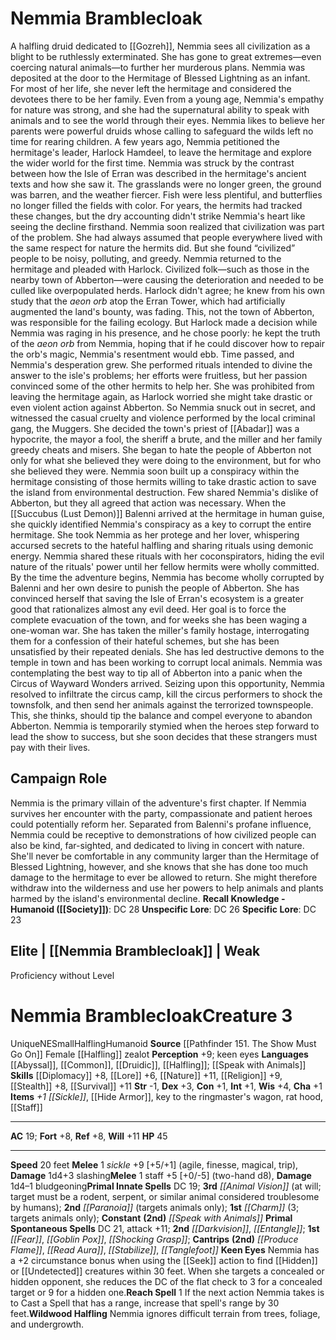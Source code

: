 ﻿---
ac: '19'
alignment: NE
all_resistance: null
burrow_speed: null
charisma: '+1'
climb_speed: null
constitution: '+1'
creature_ability:
- Keen Eyes
- Reach Spell
- Wildwood Halfling
creature_family: null
description: "A halfling druid dedicated to [[DATABASE/deity/Gozreh|Gozreh]] , Nemmia\
  \ sees all civilization as a blight to be ruthlessly exterminated. She has gone\
  \ to great extremes\u2014even coercing natural animals\u2014to further her murderous\
  \ plans.<br/><br/> Nemmia was deposited at the door to the Hermitage of Blessed\
  \ Lightning as an infant. For most of her life, she never left the hermitage and\
  \ considered the devotees there to be her family. Even from a young age, Nemmia's\
  \ empathy for nature was strong, and she had the supernatural ability to speak with\
  \ animals and to see the world through their eyes. Nemmia likes to believe her parents\
  \ were powerful druids whose calling to safeguard the wilds left no time for rearing\
  \ children.<br/><br/> A few years ago, Nemmia petitioned the hermitage's leader,\
  \ Harlock Hamdeel, to leave the hermitage and explore the wider world for the first\
  \ time. Nemmia was struck by the contrast between how the Isle of Erran was described\
  \ in the hermitage's ancient texts and how she saw it. The grasslands were no longer\
  \ green, the ground was barren, and the weather fiercer. Fish were less plentiful,\
  \ and butterflies no longer filled the fields with color. For years, the hermits\
  \ had tracked these changes, but the dry accounting didn't strike Nemmia's heart\
  \ like seeing the decline firsthand.<br/><br/> Nemmia soon realized that civilization\
  \ was part of the problem. She had always assumed that people everywhere lived with\
  \ the same respect for nature the hermits did. But she found \u201Ccivilized\u201D\
  \ people to be noisy, polluting, and greedy.<br/><br/> Nemmia returned to the hermitage\
  \ and pleaded with Harlock. Civilized folk\u2014such as those in the nearby town\
  \ of Abberton\u2014were causing the deterioration and needed to be culled like overpopulated\
  \ herds. Harlock didn't agree; he knew from his own study that the <i>aeon orb</i>\
  \ atop the Erran Tower, which had artificially augmented the land's bounty, was\
  \ fading. This, not the town of Abberton, was responsible for the failing ecology.\
  \ But Harlock made a decision while Nemmia was raging in his presence, and he chose\
  \ poorly: he kept the truth of the <i>aeon orb</i> from Nemmia, hoping that if he\
  \ could discover how to repair the orb's magic, Nemmia's resentment would ebb.<br/><br/>\
  \ Time passed, and Nemmia's desperation grew. She performed rituals intended to\
  \ divine the answer to the isle's problems; her efforts were fruitless, but her\
  \ passion convinced some of the other hermits to help her. She was prohibited from\
  \ leaving the hermitage again, as Harlock worried she might take drastic or even\
  \ violent action against Abberton. So Nemmia snuck out in secret, and witnessed\
  \ the casual cruelty and violence performed by the local criminal gang, the Muggers.\
  \ She decided the town's priest of [[DATABASE/deity/Abadar|Abadar]] was a hypocrite,\
  \ the mayor a fool, the sheriff a brute, and the miller and her family greedy cheats\
  \ and misers. She began to hate the people of Abberton not only for what she believed\
  \ they were doing to the environment, but for who she believed they were.<br/><br/>\
  \ Nemmia soon built up a conspiracy within the hermitage consisting of those hermits\
  \ willing to take drastic action to save the island from environmental destruction.\
  \ Few shared Nemmia's dislike of Abberton, but they all agreed that action was necessary.\
  \ When the [[DATABASE/monster/Succubus (Lust Demon)|succubus]] Balenni arrived at\
  \ the hermitage in human guise, she quickly identified Nemmia's conspiracy as a\
  \ key to corrupt the entire hermitage. She took Nemmia as her protege and her lover,\
  \ whispering accursed secrets to the hateful halfling and sharing rituals using\
  \ demonic energy. Nemmia shared these rituals with her coconspirators, hiding the\
  \ evil nature of the rituals' power until her fellow hermits were wholly committed.<br/><br/>\
  \ By the time the adventure begins, Nemmia has become wholly corrupted by Balenni\
  \ and her own desire to punish the people of Abberton. She has convinced herself\
  \ that saving the Isle of Erran's ecosystem is a greater good that rationalizes\
  \ almost any evil deed. Her goal is to force the complete evacuation of the town,\
  \ and for weeks she has been waging a one-woman war. She has taken the miller's\
  \ family hostage, interrogating them for a confession of their hateful schemes,\
  \ but she has been unsatisfied by their repeated denials. She has led destructive\
  \ demons to the temple in town and has been working to corrupt local animals. Nemmia\
  \ was contemplating the best way to tip all of Abberton into a panic when the Circus\
  \ of Wayward Wonders arrived. Seizing upon this opportunity, Nemmia resolved to\
  \ infiltrate the circus camp, kill the circus performers to shock the townsfolk,\
  \ and then send her animals against the terrorized townspeople. This, she thinks,\
  \ should tip the balance and compel everyone to abandon Abberton. Nemmia is temporarily\
  \ stymied when the heroes step forward to lead the show to success, but she soon\
  \ decides that these strangers must pay with their lives."
dexterity: '+3'
element: null
fly_speed: null
fortitude: '+8'
hp: '45'
id: '2012'
immunity: null
intelligence: '+1'
land_speed: '20'
language:
- '[[DATABASE/language/Abyssal|Abyssal]]'
- '[[DATABASE/language/Common|Common]]'
- '[[DATABASE/language/Druidic|Druidic]]'
- '[[DATABASE/language/Halfling|Halfling]] ; [[DATABASE/spell/Speak with Animals|speak
  with animals]]'
level: '3'
max_speed: '20'
name: Nemmia Bramblecloak
perception: '+9'
rarity: Unique
reflex: '+8'
resistance: null
rus_type_level: null
sense:
- keen eyes
size: Small
skill:
- '[[DATABASE/skill/Diplomacy|Diplomacy]] +8'
- '[[DATABASE/skill/Lore|GozrehLore]] +6'
- '[[DATABASE/skill/Nature|Nature]] +11'
- '[[DATABASE/skill/Religion|Religion]] +9'
- '[[DATABASE/skill/Stealth|Stealth]] +8'
- '[[DATABASE/skill/Survival|Survival]] +11'
source: '[[DATABASE/source/Pathfinder 151. The Show Must Go On|Pathfinder #151: The
  Show Must Go On]]'
speed:
- 20 feet
spell:
- '[[DATABASE/spell/Animal Vision|Animal Vision]]'
- '[[DATABASE/spell/Charm|Charm]]'
- '[[DATABASE/spell/Darkvision|Darkvision]]'
- '[[DATABASE/spell/Entangle|Entangle]]'
- '[[DATABASE/spell/Fear|Fear]]'
- '[[DATABASE/spell/Goblin Pox|Goblin Pox]]'
- '[[DATABASE/spell/Paranoia|Paranoia]]'
- '[[DATABASE/spell/Produce Flame|ProduceFlame]]'
- '[[DATABASE/spell/Read Aura|Read Aura]]'
- '[[DATABASE/spell/Shocking Grasp|Shocking Grasp]]'
- '[[DATABASE/spell/Speak with Animals|Speak with Animals]]'
- '[[DATABASE/spell/Stabilize|Stabilize]]'
- '[[DATABASE/spell/Tanglefoot|Tanglefoot]]'
strength: '-1'
strength_req: '-1'
strongest_save:
- Will
swim_speed: null
trait:
- '[[DATABASE/trait/Halfling|Halfling]]'
- '[[DATABASE/trait/Humanoid|Humanoid]]'
- '[[DATABASE/trait/Unique|Unique]]'
type: Creature
vision: null
weakest_save:
- Fortitude
- Reflex
weakness: null
will: '+11'
wisdom: '+4'

---
# Nemmia Bramblecloak

A halfling druid dedicated to [[Gozreh]], Nemmia sees all civilization as a blight to be ruthlessly exterminated. She has gone to great extremes—even coercing natural animals—to further her murderous plans.
 Nemmia was deposited at the door to the Hermitage of Blessed Lightning as an infant. For most of her life, she never left the hermitage and considered the devotees there to be her family. Even from a young age, Nemmia's empathy for nature was strong, and she had the supernatural ability to speak with animals and to see the world through their eyes. Nemmia likes to believe her parents were powerful druids whose calling to safeguard the wilds left no time for rearing children.
 A few years ago, Nemmia petitioned the hermitage's leader, Harlock Hamdeel, to leave the hermitage and explore the wider world for the first time. Nemmia was struck by the contrast between how the Isle of Erran was described in the hermitage's ancient texts and how she saw it. The grasslands were no longer green, the ground was barren, and the weather fiercer. Fish were less plentiful, and butterflies no longer filled the fields with color. For years, the hermits had tracked these changes, but the dry accounting didn't strike Nemmia's heart like seeing the decline firsthand.
 Nemmia soon realized that civilization was part of the problem. She had always assumed that people everywhere lived with the same respect for nature the hermits did. But she found “civilized” people to be noisy, polluting, and greedy.
 Nemmia returned to the hermitage and pleaded with Harlock. Civilized folk—such as those in the nearby town of Abberton—were causing the deterioration and needed to be culled like overpopulated herds. Harlock didn't agree; he knew from his own study that the _aeon orb_ atop the Erran Tower, which had artificially augmented the land's bounty, was fading. This, not the town of Abberton, was responsible for the failing ecology. But Harlock made a decision while Nemmia was raging in his presence, and he chose poorly: he kept the truth of the _aeon orb_ from Nemmia, hoping that if he could discover how to repair the orb's magic, Nemmia's resentment would ebb.
 Time passed, and Nemmia's desperation grew. She performed rituals intended to divine the answer to the isle's problems; her efforts were fruitless, but her passion convinced some of the other hermits to help her. She was prohibited from leaving the hermitage again, as Harlock worried she might take drastic or even violent action against Abberton. So Nemmia snuck out in secret, and witnessed the casual cruelty and violence performed by the local criminal gang, the Muggers. She decided the town's priest of [[Abadar]] was a hypocrite, the mayor a fool, the sheriff a brute, and the miller and her family greedy cheats and misers. She began to hate the people of Abberton not only for what she believed they were doing to the environment, but for who she believed they were.
 Nemmia soon built up a conspiracy within the hermitage consisting of those hermits willing to take drastic action to save the island from environmental destruction. Few shared Nemmia's dislike of Abberton, but they all agreed that action was necessary. When the [[Succubus (Lust Demon)]] Balenni arrived at the hermitage in human guise, she quickly identified Nemmia's conspiracy as a key to corrupt the entire hermitage. She took Nemmia as her protege and her lover, whispering accursed secrets to the hateful halfling and sharing rituals using demonic energy. Nemmia shared these rituals with her coconspirators, hiding the evil nature of the rituals' power until her fellow hermits were wholly committed.
 By the time the adventure begins, Nemmia has become wholly corrupted by Balenni and her own desire to punish the people of Abberton. She has convinced herself that saving the Isle of Erran's ecosystem is a greater good that rationalizes almost any evil deed. Her goal is to force the complete evacuation of the town, and for weeks she has been waging a one-woman war. She has taken the miller's family hostage, interrogating them for a confession of their hateful schemes, but she has been unsatisfied by their repeated denials. She has led destructive demons to the temple in town and has been working to corrupt local animals. Nemmia was contemplating the best way to tip all of Abberton into a panic when the Circus of Wayward Wonders arrived. Seizing upon this opportunity, Nemmia resolved to infiltrate the circus camp, kill the circus performers to shock the townsfolk, and then send her animals against the terrorized townspeople. This, she thinks, should tip the balance and compel everyone to abandon Abberton. Nemmia is temporarily stymied when the heroes step forward to lead the show to success, but she soon decides that these strangers must pay with their lives.

## Campaign Role

Nemmia is the primary villain of the adventure's first chapter. If Nemmia survives her encounter with the party, compassionate and patient heroes could potentially reform her. Separated from Balenni's profane influence, Nemmia could be receptive to demonstrations of how civilized people can also be kind, far-sighted, and dedicated to living in concert with nature. She'll never be comfortable in any community larger than the Hermitage of Blessed Lightning, however, and she knows that she has done too much damage to the hermitage to ever be allowed to return. She might therefore withdraw into the wilderness and use her powers to help animals and plants harmed by the island's environmental decline.
**Recall Knowledge - Humanoid ([[Society]])**: DC 28
**Unspecific Lore**: DC 26
**Specific Lore**: DC 23

## Elite | [[Nemmia Bramblecloak]] | Weak
Proficiency without Level

# Nemmia Bramblecloak<span class="item-type">Creature 3</span>

<span class="trait-unique item-trait">Unique</span><span class="trait-alignment item-trait">NE</span><span class="trait-size item-trait">Small</span><span class="item-trait">Halfling</span><span class="item-trait">Humanoid</span>
**Source** [[Pathfinder 151. The Show Must Go On]]
Female [[Halfling]] zealot
**Perception** +9; keen eyes
**Languages** [[Abyssal]], [[Common]], [[Druidic]], [[Halfling]]; [[Speak with Animals]]
**Skills** [[Diplomacy]] +8, [[Lore]] +6, [[Nature]] +11, [[Religion]] +9, [[Stealth]] +8, [[Survival]] +11
**Str** -1, **Dex** +3, **Con** +1, **Int** +1, **Wis** +4, **Cha** +1
**Items** _+1 [[Sickle]]_, [[Hide Armor]], key to the ringmaster's wagon, rat hood, [[Staff]]

---
**AC** 19; **Fort** +8, **Ref** +8, **Will** +11
**HP** 45

---
**Speed** 20 feet
<span class="in-box-ability">**Melee** <span class="action-icon">1</span> _sickle_ +9 [+5/+1] (agile, finesse, magical, trip), **Damage** 1d4+3 slashing</span><span class="in-box-ability">**Melee** <span class="action-icon">1</span> staff +5 [+0/-5] (two-hand d8), **Damage** 1d4–1 bludgeoning</span>**Primal Innate Spells** DC 19; **3rd** _[[Animal Vision]]_ (at will; target must be a rodent, serpent, or similar animal considered troublesome by humans); **2nd** _[[Paranoia]]_ (targets animals only); **1st** _[[Charm]]_ (3; targets animals only); **Constant** **(2nd)** _[[Speak with Animals]]_
**Primal Spontaneous Spells** DC 21, attack +11; **2nd** _[[Darkvision]]_, _[[Entangle]]_; **1st** _[[Fear]]_, _[[Goblin Pox]]_, _[[Shocking Grasp]]_; **Cantrips** **(2nd)** _[[Produce Flame]]_, _[[Read Aura]]_, _[[Stabilize]]_, _[[Tanglefoot]]_
<span class="in-box-ability">**Keen Eyes** Nemmia has a +2 circumstance bonus when using the [[Seek]] action to find [[Hidden]] or [[Undetected]] creatures within 30 feet. When she targets a concealed or hidden opponent, she reduces the DC of the flat check to 3 for a concealed target or 9 for a hidden one.</span><span class="in-box-ability">**Reach Spell** <span class="action-icon">1</span> If the next action Nemmia takes is to Cast a Spell that has a range, increase that spell's range by 30 feet.</span><span class="in-box-ability">**Wildwood Halfling** Nemmia ignores difficult terrain from trees, foliage, and undergrowth.</span>